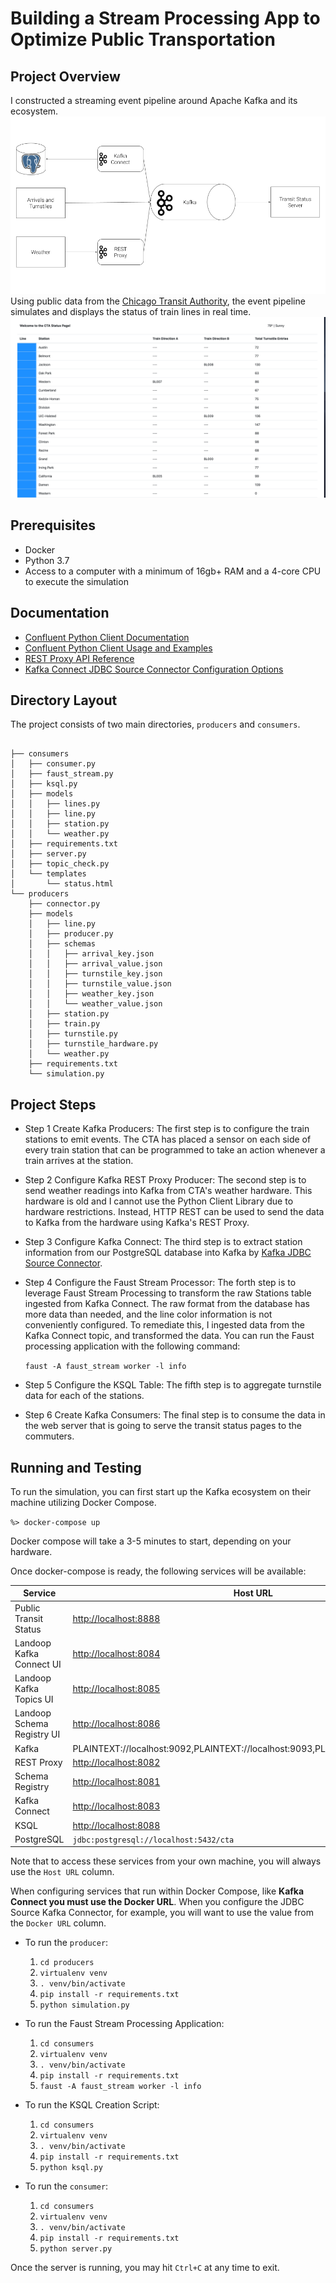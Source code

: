 # Building a Stream Processing App to Optimize Public Transportation

## Project Overview
I constructed a streaming event pipeline around Apache Kafka and its ecosystem.
![Project Architecture](images/diagram.png)
Using public data from the [Chicago Transit Authority](https://www.transitchicago.com/data/), the event pipeline simulates and displays the status of train lines in real time.
![Final User Interface](images/ui.png)

## Prerequisites
* Docker
* Python 3.7
* Access to a computer with a minimum of 16gb+ RAM and a 4-core CPU to execute the simulation

## Documentation
* [Confluent Python Client Documentation](https://docs.confluent.io/current/clients/confluent-kafka-python/#)
* [Confluent Python Client Usage and Examples](https://github.com/confluentinc/confluent-kafka-python#usage)
* [REST Proxy API Reference](https://docs.confluent.io/current/kafka-rest/api.html#post--topics-(string-topic_name))
* [Kafka Connect JDBC Source Connector Configuration Options](https://docs.confluent.io/current/connect/kafka-connect-jdbc/source-connector/source_config_options.html)

## Directory Layout
The project consists of two main directories, `producers` and `consumers`.

```

├── consumers
│   ├── consumer.py
│   ├── faust_stream.py
│   ├── ksql.py
│   ├── models
│   │   ├── lines.py
│   │   ├── line.py
│   │   ├── station.py
│   │   └── weather.py
│   ├── requirements.txt
│   ├── server.py
│   ├── topic_check.py
│   └── templates
│       └── status.html
└── producers
    ├── connector.py
    ├── models
    │   ├── line.py
    │   ├── producer.py
    │   ├── schemas
    │   │   ├── arrival_key.json
    │   │   ├── arrival_value.json
    │   │   ├── turnstile_key.json
    │   │   ├── turnstile_value.json
    │   │   ├── weather_key.json
    │   │   └── weather_value.json
    │   ├── station.py
    │   ├── train.py
    │   ├── turnstile.py
    │   ├── turnstile_hardware.py
    │   └── weather.py
    ├── requirements.txt
    └── simulation.py
```

## Project Steps

- Step 1 Create Kafka Producers: The first step is to configure the train stations to emit events. The CTA has placed a sensor on each side of every train station that can be programmed to take an action whenever a train arrives at the station.

- Step 2 Configure Kafka REST Proxy Producer: The second step is to send weather readings into Kafka from CTA's weather hardware. This hardware is old and I cannot use the Python Client Library due to hardware restrictions. Instead, HTTP REST can be used to send the data to Kafka from the hardware using Kafka's REST Proxy.

- Step 3 Configure Kafka Connect: The third step is to extract station information from our PostgreSQL database into Kafka by [Kafka JDBC Source Connector](https://docs.confluent.io/current/connect/kafka-connect-jdbc/source-connector/index.html).

- Step 4 Configure the Faust Stream Processor: The forth step is to leverage Faust Stream Processing to transform the raw Stations table ingested from Kafka Connect. The raw format from the database has more data than needed, and the line color information is not conveniently configured. To remediate this, I ingested data from the Kafka Connect topic, and transformed the data. You can run the Faust processing application with the following command:

    `faust -A faust_stream worker -l info`

- Step 5 Configure the KSQL Table: The fifth step is to aggregate turnstile data for each of the stations.

- Step 6 Create Kafka Consumers: The final step is to consume the data in the web server that is going to serve the transit status pages to the commuters.



## Running and Testing

To run the simulation, you can first start up the Kafka ecosystem on their machine utilizing Docker Compose.

```%> docker-compose up```

Docker compose will take a 3-5 minutes to start, depending on your hardware.

Once docker-compose is ready, the following services will be available:

| Service | Host URL | Docker URL | Username | Password |
| --- | --- | --- | --- | --- |
| Public Transit Status | [http://localhost:8888](http://localhost:8888) | n/a | ||
| Landoop Kafka Connect UI | [http://localhost:8084](http://localhost:8084) | http://connect-ui:8084 |
| Landoop Kafka Topics UI | [http://localhost:8085](http://localhost:8085) | http://topics-ui:8085 |
| Landoop Schema Registry UI | [http://localhost:8086](http://localhost:8086) | http://schema-registry-ui:8086 |
| Kafka | PLAINTEXT://localhost:9092,PLAINTEXT://localhost:9093,PLAINTEXT://localhost:9094 | PLAINTEXT://kafka0:9092,PLAINTEXT://kafka1:9093,PLAINTEXT://kafka2:9094 |
| REST Proxy | [http://localhost:8082](http://localhost:8082/) | http://rest-proxy:8082/ |
| Schema Registry | [http://localhost:8081](http://localhost:8081/ ) | http://schema-registry:8081/ |
| Kafka Connect | [http://localhost:8083](http://localhost:8083) | http://kafka-connect:8083 |
| KSQL | [http://localhost:8088](http://localhost:8088) | http://ksql:8088 |
| PostgreSQL | `jdbc:postgresql://localhost:5432/cta` | `jdbc:postgresql://postgres:5432/cta` | `cta_admin` | `chicago` |

Note that to access these services from your own machine, you will always use the `Host URL` column.

When configuring services that run within Docker Compose, like **Kafka Connect you must use the Docker URL**. When you configure the JDBC Source Kafka Connector, for example, you will want to use the value from the `Docker URL` column.

- To run the `producer`:

    1. `cd producers`
    2. `virtualenv venv`
    3. `. venv/bin/activate`
    4. `pip install -r requirements.txt`
    5. `python simulation.py`

- To run the Faust Stream Processing Application:
    1. `cd consumers`
    2. `virtualenv venv`
    3. `. venv/bin/activate`
    4. `pip install -r requirements.txt`
    5. `faust -A faust_stream worker -l info`

- To run the KSQL Creation Script:
    1. `cd consumers`
    2. `virtualenv venv`
    3. `. venv/bin/activate`
    4. `pip install -r requirements.txt`
    5. `python ksql.py`

- To run the `consumer`:

    1. `cd consumers`
    2. `virtualenv venv`
    3. `. venv/bin/activate`
    4. `pip install -r requirements.txt`
    5. `python server.py`

Once the server is running, you may hit `Ctrl+C` at any time to exit.
